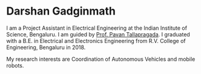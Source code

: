 # Darshan Gadginmath
I am a Project Assistant in Electrical Engineering at the Indian Institute of Science, Bengaluru. I am guided by [Prof. Pavan Tallapragada](http://www.ee.iisc.ac.in/people/faculty/pavant/index.html). I graduated with a B.E. in Electrical and Electronics Engineering from R.V. College of Engineering, Bengaluru in 2018.

My research interests are Coordination of Autonomous Vehicles and mobile robots.
